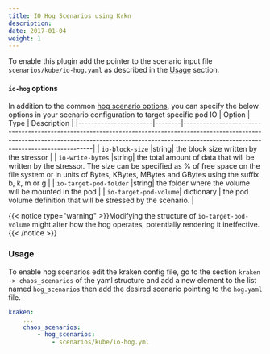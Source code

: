 ```yaml
---
title: IO Hog Scenarios using Krkn
description: 
date: 2017-01-04
weight: 1
---
```

To enable this plugin add the pointer to the scenario input file `scenarios/kube/io-hog.yaml` as described in the 
[Usage](#usage) section.

#### `io-hog` options
In addition to the common [hog scenario options](../_index.md#common-options), you can specify the below options in your scenario configuration to target specific pod IO
| Option                | Type   | Description                                                                                                                                                                                                  |
|-----------------------|--------|--------------------------------------------------------------------------------------------------------------------------------------------------------------------------------------------------------------|
| `io-block-size`       |string| the block size written by the stressor                                                                                                                                                                       |
| `io-write-bytes`      |string| the total amount of data that will be written by the stressor. The size can be specified as % of free space on the file system or in units of Bytes, KBytes, MBytes and GBytes using the suffix b, k, m or g |
| `io-target-pod-folder` |string| the folder where the volume will be mounted in the pod                                                                                                                                                       |
| `io-target-pod-volume`| dictionary | the pod volume definition that will be stressed by the scenario.                                                                                                                                             |

{{< notice type="warning" >}}Modifying the structure of `io-target-pod-volume` might alter how the hog operates, potentially rendering it ineffective.{{< /notice >}}


### Usage

To enable hog scenarios edit the kraken config file, go to the section `kraken -> chaos_scenarios` of the yaml structure
and add a new element to the list named `hog_scenarios` then add the desired scenario
pointing to the `hog.yaml` file.
```yaml
kraken:
    ...
    chaos_scenarios:
        - hog_scenarios:
            - scenarios/kube/io-hog.yml
```
